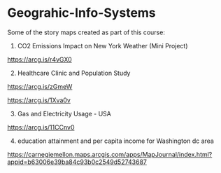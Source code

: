 # Geograhic-Info-Systems

Some of the story maps created as part of this course:

1. CO2 Emissions Impact on New York Weather (Mini Project)

https://arcg.is/r4vGX0


2. Healthcare Clinic and Population Study

https://arcg.is/zGmeW

https://arcg.is/1Xva0v


3. Gas and Electricity Usage - USA

https://arcg.is/11CCnv0


4. education attainment and per capita income for Washington dc area

https://carnegiemellon.maps.arcgis.com/apps/MapJournal/index.html?appid=b63006e39ba84c93b0c2549d52743687


